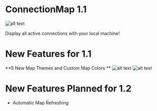 # ConnectionMap 1.1
![alt text](http://i.imgur.com/BPyM1Xo.jpg "Connection Map")

Display all active connections with your local machine!

# New Features for 1.1

**5 New Map Themes and Custom Map Colors **
![alt text](https://i.imgur.com/wAuxePr.png "Lunar Map Theme")
![alt text](https://i.imgur.com/dxe20aG.png "Custom Map Creation")

# New Features Planned for 1.2

* Automatic Map Refreshing
